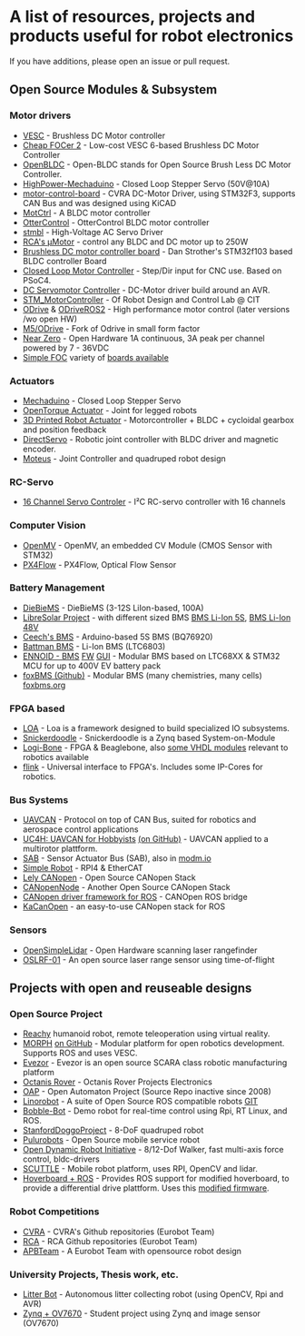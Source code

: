 # A list of resources, projects and products useful for robot electronics
If you have additions, please open an issue or pull request.

## Open Source Modules & Subsystem

### Motor drivers
- [VESC](https://github.com/vedderb/bldc-hardware) - Brushless DC Motor controller
- [Cheap FOCer 2](https://github.com/shamansystems/Cheap-FOCer-2) - Low-cost VESC 6-based Brushless DC Motor Controller
- [OpenBLDC](https://open-bldc.org/wiki/Open-BLDC) - Open-BLDC stands for Open Source Brush Less DC Motor Controller.
- [HighPower-Mechaduino](https://github.com/pointhi/HighPower-Mechaduino) - Closed Loop Stepper Servo (50V@10A)
- [motor-control-board](https://github.com/cvra/motor-control-board) - CVRA DC-Motor Driver, using STM32F3, supports CAN Bus and was designed using KiCAD
- [MotCtrl](https://github.com/osannolik/MotCtrl) - A BLDC motor controller
- [OtterControl](https://github.com/NiklasFauth/ottercontrol) - OtterControl BLDC motor controller
- [stmbl](https://github.com/rene-dev/stmbl) - High-Voltage AC Servo Driver
- [RCA's µMotor](https://github.com/roboterclubaachen/micro-motor) - control any BLDC and DC motor up to 250W
- [Brushless DC motor controller board](https://danstrother.com/2011/01/12/brushless-dc-motor-controller-board/) - Dan Strother's STM32f103 based BLDC controller Board
- [Closed Loop Motor Controller](https://github.com/ottoragam/Tarocco) - Step/Dir input for CNC use. Based on PSoC4.
- [DC Servomotor Controller](http://elm-chan.org/works/smc/report_e.html) - DC-Motor driver build around an AVR.
- [STM_MotorController](https://github.com/open-rdc/STM_MotorController) - Of Robot Design and Control Lab @ CIT
- [ODrive](https://github.com/madcowswe/ODrive) & [ODriveROS2](https://github.com/Factor-Robotics/odrive_ros2_control) - High performance motor control (later versions /wo open HW) 
- [M5/ODrive](https://shop.m5stack.com/products/odrive-13-2-module-drv8301dca) - Fork of Odrive in small form factor
- [Near Zero](https://skysedge.com/robotics/nearzero/) - Open Hardware 1A continuous, 3A peak per channel powered by 7 - 36VDC
- [Simple FOC](https://simplefoc.com/) variety of [boards available](https://www.aliexpress.com/item/1005003311241556.html)


### Actuators
- [Mechaduino](http://tropical-labs.com/index.php/mechaduino) - Closed Loop Stepper Servo
- [OpenTorque Actuator](https://github.com/G-Levine/OpenTorque-Actuator) - Joint for legged robots
- [3D Printed Robot Actuator](https://hackaday.io/project/157812-3d-printed-robot-actuator) - Motorcontroller + BLDC + cycloidal gearbox and position feedback
- [DirectServo](https://github.com/DizzyRobot/DirectServo) - Robotic joint controller with BLDC driver and magnetic encoder.
- [Moteus](https://github.com/mjbots/moteus) - Joint Controller and quadruped robot design

### RC-Servo
- [16 Channel Servo Controler](https://www.tindie.com/products/deshipu/16-channel-servo-shield-for-d1-mini-version-10/) - I²C RC-servo controller with 16 channels

### Computer Vision
- [OpenMV](https://github.com/openmv/openmv) - OpenMV, an embedded CV Module (CMOS Sensor with STM32)
- [PX4Flow](https://github.com/PX4/Hardware/tree/master/FLOWv1) - PX4Flow, Optical Flow Sensor

### Battery Management ###
- [DieBieMS](https://github.com/DieBieEngineering/DieBieMS) - DieBieMS (3-12S LiIon-based, 100A)
- [LibreSolar Project](https://github.com/LibreSolar) - with different sized BMS [BMS Li-Ion 5S](https://github.com/LibreSolar/BMS-5s), [BMS Li-Ion 48V](https://github.com/LibreSolar/BMS48V)
- [Ceech's BMS](https://github.com/ceech/BQ76920-BMS) - Arduino-based 5S BMS (BQ76920)
- [Battman BMS](https://github.com/raphaelchang/battman-hardware) - Li-Ion BMS (LTC6803)
- [ENNOID - BMS](https://github.com/EnnoidMe/ENNOID-BMS) [FW](https://github.com/EnnoidMe/ENNOID-BMS-Firmware) [GUI](https://github.com/EnnoidMe/ENNOID-BMS-Tool) - Modular BMS based on LTC68XX & STM32 MCU for up to 400V EV battery pack
- [foxBMS (Github)](https://github.com/foxBMS/foxbms) - Modular BMS (many chemistries, many cells)  [foxbms.org](https://foxbms.org/)

### FPGA based
- [LOA](https://github.com/loa-org) - Loa is a framework designed to build specialized IO subsystems.
- [Snickerdoodle](http://krtkl.com/) - Snickerdoodle is a Zynq based System-on-Module
- [Logi-Bone](http://valentfx.com/logi-bone/) - FPGA & Beaglebone, also [some VHDL modules](https://github.com/fpga-logi/logi-hard) relevant to robotics available
- [flink](https://github.com/flink-project) - Universal interface to FPGA's. Includes some IP-Cores for robotics.

### Bus Systems
- [UAVCAN](http://uavcan.org/) - Protocol on top of CAN Bus, suited for robotics and aerospace control applications
- [UC4H: UAVCAN for Hobbyists](http://www.olliw.eu/2017/uavcan-for-hobbyists/)  [(on GitHub)](https://github.com/olliw42/uavcan4hobbyists) - UAVCAN applied to a multirotor plattform.
- [SAB](https://xpcc.io/api/group__sab.html) - Sensor Actuator Bus (SAB), also in [modm.io](https://modm.io/reference/module/modm-communication-sab/)
- [Simple Robot](http://www.simplerobot.net/) - RPI4 & EtherCAT
- [Lely CANopen](https://opensource.lely.com/canopen/) - Open Source CANopen Stack
- [CANopenNode](https://github.com/CANopenNode/CANopenNode) - Another Open Source CANopen Stack
- [CANopen driver framework for ROS](https://github.com/ros-industrial/ros_canopen) - CANOpen ROS bridge
- [KaCanOpen](https://kitmedical.github.io/kacanopen/) - an easy-to-use CANopen stack for ROS

### Sensors
- [OpenSimpleLidar](https://github.com/iliasam/OpenSimpleLidar) - Open Hardware scanning laser rangefinder
- [OSLRF-01](https://www.documents.lightware.co.za/OSLRF-01%20-%20Laser%20Rangefinder%20Manual%20-%20Rev%200.pdf) - An open source laser range sensor using time-of-flight

## Projects with open and reuseable designs

### Open Source Project
- [Reachy](https://www.pollen-robotics.com/)  humanoid robot, remote teleoperation using virtual reality.
- [MORPH](https://hackaday.io/project/25730-morph-modular-open-robotics-platform-for-hackers) [on GitHub](https://github.com/roaldlemmens/morph) - Modular platform for open robotics development. Supports ROS and uses VESC.
- [Evezor](https://hackaday.io/project/20416-evezor-robotic-arm) - Evezor is an open source SCARA class robotic manufacturing platform
- [Octanis Rover](https://github.com/Octanis1/Octanis1-Electronics) - Octanis Rover Projects Electronics
- [OAP](http://oap.sourceforge.net/) - Open Automaton Project (Source Repo inactive since 2008)
- [Linorobot](https://linorobot.org/) - A suite of Open Source ROS compatible robots [GIT](https://github.com/linorobot/linorobot)
- [Bobble-Bot](https://hackaday.io/project/164992-bobble-bot) - Demo robot for real-time control using Rpi, RT Linux, and ROS.
- [StanfordDoggoProject](https://github.com/Nate711/StanfordDoggoProject) - 8-DoF quadruped robot
- [Pulurobots](https://www.pulurobotics.fi/page/github) - Open Source mobile service robot
- [Open Dynamic Robot Initiative](https://github.com/open-dynamic-robot-initiative) - 8/12-Dof Walker, fast multi-axis force control, bldc-drivers
- [SCUTTLE](https://mxet.github.io/SCUTTLE/) - Mobile robot platform, uses RPI, OpenCV and lidar. 
- [Hoverboard + ROS](https://github.com/alex-makarov/hoverboard-driver) - Provides ROS support for modified hoverboard, to provide a differential drive plattform. Uses this [modified firmware](https://github.com/bipropellant/bipropellant-hoverboard-firmware).

### Robot Competitions
- [CVRA](https://github.com/cvra) - CVRA's Github repositories (Eurobot Team)
- [RCA](https://github.com/roboterclubaachen) - RCA Github repositories (Eurobot Team)
- [APBTeam](http://apbteam.org/) - A Eurobot Team with opensource robot design

### University Projects, Thesis work, etc.
- [Litter Bot](https://github.com/Nurgak/Litter-collecting-robot) - Autonomous litter collecting robot (using OpenCV, Rpi and AVR)
- [Zynq + OV7670](https://github.com/laurivosandi/hdl) - Student project using Zynq and image sensor (OV7670)
